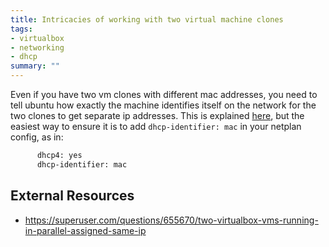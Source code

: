```yaml
---
title: Intricacies of working with two virtual machine clones
tags:
- virtualbox
- networking
- dhcp
summary: ""
---
```


Even if you have two vm clones with different mac addresses, you need to tell ubuntu how exactly the machine identifies itself on the network for the two clones to get separate ip addresses.  This is explained [here](https://superuser.com/questions/655670/two-virtualbox-vms-running-in-parallel-assigned-same-ip), but the easiest way to ensure it is to add ```dhcp-identifier: mac``` in your netplan config, as in:

```bash
      dhcp4: yes
      dhcp-identifier: mac
```

## External Resources

* <https://superuser.com/questions/655670/two-virtualbox-vms-running-in-parallel-assigned-same-ip>